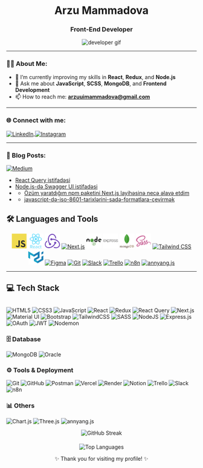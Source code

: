 <h1 align="center">Arzu Mammadova</h1>
<h3 align="center">Front-End Developer</h3>

<p align="center">
  <img src="https://i.pinimg.com/originals/41/5d/4c/415d4c7290df94be36e1a2df14aacef4.gif" width="300" alt="developer gif"/>
</p>

---

### 👩‍💻 About Me:
- 🌱 I’m currently improving my skills in **React**, **Redux**, and **Node.js**
- 💬 Ask me about **JavaScript**, **SCSS**, **MongoDB**, and **Frontend Development**
- 📫 How to reach me: **arzuuimammadova@gmail.com**

---

### 🌐 Connect with me:
<p align="left">
  <a href="https://www.linkedin.com/in/arzu-mammadova-892b25269" target="_blank">
    <img align="center" src="https://raw.githubusercontent.com/rahuldkjain/github-profile-readme-generator/master/src/images/icons/Social/linked-in-alt.svg" alt="LinkedIn" height="30" width="40" />
  </a>
  <a href="https://instagram.com/justarzuui" target="_blank">
    <img align="center" src="https://raw.githubusercontent.com/rahuldkjain/github-profile-readme-generator/master/src/images/icons/Social/instagram.svg" alt="Instagram" height="30" width="40" />
  </a>
 
</p>

---

### 📝 Blog Posts:
<p align="left">
  <a href="https://medium.com/@arzuuimammadova" target="_blank">
    <img src="https://img.shields.io/badge/Medium-12100E?style=for-the-badge&logo=medium&logoColor=white" alt="Medium"/>
  </a>
</p>

- [React Query istifadəsi](https://medium.com/@arzuuimammadova/react-query-4758c0760cb3)  
- [Node.js-də Swagger UI istifadəsi](https://medium.com/@arzuuimammadova/node-js-də-swagger-ui-istifadəsi-88c3a9113ee8)
- - [Özüm yaratdığım npm paketini Next.js layihəsinə necə əlavə etdim](https://medium.com/@arzuuimammadova/özüm-yaratdığım-npm-paketini-next-js-layihəsinə-nəcә-əlavә-etdim-1251589d3bbe)  
- - [javascript-də-iso-8601-tarixlərini-sadə-formatlara-çevirmək](https://medium.com/@arzuuimammadova/javascript-də-iso-8601-tarixlərini-sadə-formatlara-çevirmək-059bc59b9396)

 ## 🛠️ Languages and Tools
<p align="center">
  <a href="https://developer.mozilla.org/en-US/docs/Web/JavaScript" target="_blank"><img src="https://raw.githubusercontent.com/devicons/devicon/master/icons/javascript/javascript-original.svg" alt="JavaScript" width="40" height="40"/></a>
  <a href="https://reactjs.org/" target="_blank"><img src="https://raw.githubusercontent.com/devicons/devicon/master/icons/react/react-original-wordmark.svg" alt="React" width="40" height="40"/></a>
  <a href="https://redux.js.org/" target="_blank"><img src="https://raw.githubusercontent.com/devicons/devicon/master/icons/redux/redux-original.svg" alt="Redux" width="40" height="40"/></a>
  <a href="https://nextjs.org/" target="_blank"><img src="https://cdn.worldvectorlogo.com/logos/nextjs-2.svg" alt="Next.js" width="40" height="40"/></a>
  <a href="https://nodejs.org/" target="_blank"><img src="https://raw.githubusercontent.com/devicons/devicon/master/icons/nodejs/nodejs-original-wordmark.svg" alt="Node.js" width="40" height="40"/></a>
  <a href="https://expressjs.com/" target="_blank"><img src="https://raw.githubusercontent.com/devicons/devicon/master/icons/express/express-original-wordmark.svg" alt="Express" width="40" height="40"/></a>
  <a href="https://www.mongodb.com/" target="_blank"><img src="https://raw.githubusercontent.com/devicons/devicon/master/icons/mongodb/mongodb-original-wordmark.svg" alt="MongoDB" width="40" height="40"/></a>
  <a href="https://sass-lang.com/" target="_blank"><img src="https://raw.githubusercontent.com/devicons/devicon/master/icons/sass/sass-original.svg" alt="Sass" width="40" height="40"/></a>
  <a href="https://tailwindcss.com/" target="_blank"><img src="https://www.vectorlogo.zone/logos/tailwindcss/tailwindcss-icon.svg" alt="Tailwind CSS" width="40" height="40"/></a>
  <a href="https://mui.com/" target="_blank"><img src="https://raw.githubusercontent.com/devicons/devicon/master/icons/materialui/materialui-original.svg" alt="Material UI" width="40" height="40"/></a>
  <a href="https://www.figma.com/" target="_blank"><img src="https://www.vectorlogo.zone/logos/figma/figma-icon.svg" alt="Figma" width="40" height="40"/></a>
  <a href="https://git-scm.com/" target="_blank"><img src="https://www.vectorlogo.zone/logos/git-scm/git-scm-icon.svg" alt="Git" width="40" height="40"/></a>
  <a href="https://slack.com/" target="_blank"><img src="https://cdn.worldvectorlogo.com/logos/slack-new-logo.svg" alt="Slack" width="40" height="40"/></a>
  <a href="https://trello.com/" target="_blank"><img src="https://cdn.worldvectorlogo.com/logos/trello.svg" alt="Trello" width="40" height="40"/></a>
  <a href="https://n8n.io/" target="_blank"><img src="https://avatars.githubusercontent.com/u/45487711?s=200&v=4" alt="n8n" width="40" height="40"/></a>
  <a href="https://annyangjs.com/" target="_blank"><img src="https://avatars.githubusercontent.com/u/3357425?s=200&v=4" alt="annyang.js" width="40" height="40"/></a>
</p>

---

## 💻 Tech Stack  

##
![HTML5](https://img.shields.io/badge/html5-%23E34F26.svg?style=for-the-badge&logo=html5&logoColor=white)
![CSS3](https://img.shields.io/badge/css3-%231572B6.svg?style=for-the-badge&logo=css3&logoColor=white)
![JavaScript](https://img.shields.io/badge/javascript-%23323330.svg?style=for-the-badge&logo=javascript&logoColor=%23F7DF1E)
![React](https://img.shields.io/badge/react-%2320232a.svg?style=for-the-badge&logo=react&logoColor=%2361DAFB)
![Redux](https://img.shields.io/badge/redux-%23593d88.svg?style=for-the-badge&logo=redux&logoColor=white)
![React Query](https://img.shields.io/badge/React_Query-FF4154?style=for-the-badge&logo=react-query&logoColor=white)
![Next.js](https://img.shields.io/badge/Next.js-black?style=for-the-badge&logo=next.js&logoColor=white)
![Material UI](https://img.shields.io/badge/Material--UI-%230081CB.svg?style=for-the-badge&logo=mui&logoColor=white)
![Bootstrap](https://img.shields.io/badge/bootstrap-%238511FA.svg?style=for-the-badge&logo=bootstrap&logoColor=white)
![TailwindCSS](https://img.shields.io/badge/tailwindcss-%2338B2AC.svg?style=for-the-badge&logo=tailwind-css&logoColor=white)
![SASS](https://img.shields.io/badge/SASS-hotpink.svg?style=for-the-badge&logo=SASS&logoColor=white)
![NodeJS](https://img.shields.io/badge/node.js-6DA55F?style=for-the-badge&logo=node.js&logoColor=white)
![Express.js](https://img.shields.io/badge/express.js-%23404d59.svg?style=for-the-badge&logo=express&logoColor=%2361DAFB)
![OAuth](https://img.shields.io/badge/OAuth-3D3C3C?style=for-the-badge&logo=oauth&logoColor=white)
![JWT](https://img.shields.io/badge/JWT-black?style=for-the-badge&logo=JSON%20web%20tokens)
![Nodemon](https://img.shields.io/badge/NODEMON-%23323330.svg?style=for-the-badge&logo=nodemon&logoColor=%BBDEAD)

### 🗄 Database  
![MongoDB](https://img.shields.io/badge/MongoDB-%234ea94b.svg?style=for-the-badge&logo=mongodb&logoColor=white)
![Oracle](https://img.shields.io/badge/Oracle-F80000?style=for-the-badge&logo=oracle&logoColor=white)

### ⚙️ Tools & Deployment  
![Git](https://img.shields.io/badge/git-%23F05033.svg?style=for-the-badge&logo=git&logoColor=white)
![GitHub](https://img.shields.io/badge/github-%23121011.svg?style=for-the-badge&logo=github&logoColor=white)
![Postman](https://img.shields.io/badge/Postman-FF6C37?style=for-the-badge&logo=postman&logoColor=white)
![Vercel](https://img.shields.io/badge/vercel-%23000000.svg?style=for-the-badge&logo=vercel&logoColor=white)
![Render](https://img.shields.io/badge/Render-%46E3B7.svg?style=for-the-badge&logo=render&logoColor=white)
![Notion](https://img.shields.io/badge/Notion-%23000000.svg?style=for-the-badge&logo=notion&logoColor=white)
![Trello](https://img.shields.io/badge/Trello-%23026AA7.svg?style=for-the-badge&logo=trello&logoColor=white)
![Slack](https://img.shields.io/badge/Slack-4A154B?style=for-the-badge&logo=slack&logoColor=white)
![n8n](https://img.shields.io/badge/n8n-000000?style=for-the-badge&logo=n8n&logoColor=white)

### 📊 Others  
![Chart.js](https://img.shields.io/badge/chart.js-F5788D.svg?style=for-the-badge&logo=chart.js&logoColor=white)
![Three.js](https://img.shields.io/badge/Three.js-black?style=for-the-badge&logo=three.js&logoColor=white)
![annyang.js](https://img.shields.io/badge/annyang.js-3B3B3B?style=for-the-badge&logoColor=white)



<p align="center">

  <img src="https://streak-stats.demolab.com?user=arzummammadova&theme=dracula&hide_border=false" alt="GitHub Streak" />
  <br />
  <img style="margin-top:20px" src="https://github-readme-stats.vercel.app/api/top-langs/?username=arzummammadova&layout=compact&theme=dracula&hide_border=false" alt="Top Languages" />
</p>
<p align="center">✨ Thank you for visiting my profile! ✨</p>
